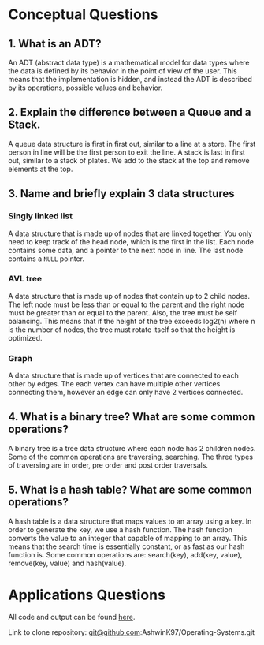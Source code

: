 # Conceptual Questions

## 1. What is an ADT?
An ADT (abstract data type) is a mathematical model for data types where the data is defined by its behavior in the point of view of the user. This means that the implementation is hidden, and instead the ADT is described by its operations, possible values and behavior.

## 2. Explain the difference between a Queue and a Stack.
A queue data structure is first in first out, similar to a line at a store. The first person in line will be the first person to exit the line. A stack is last in first out, similar to a stack of plates. We add to the stack at the top and remove elements at the top.

## 3. Name and briefly explain 3 data structures

### Singly linked list
A data structure that is made up of nodes that are linked together. You only need to keep track of the head node, which is the first in the list. Each node contains some data, and a pointer to the next node in line. The last node contains a `NULL` pointer.

### AVL tree
A data structure that is made up of nodes that contain up to 2 child nodes. The left node must be less than or equal to the parent and the right node must be greater than or equal to the parent. Also, the tree must be self balancing. This means that if the height of the tree exceeds log2(n) where n is the number of nodes, the tree must rotate itself so that the height is optimized.

### Graph
A data structure that is made up of vertices that are connected to each other by edges. The each vertex can have multiple other vertices connecting them, however an edge can only have 2 vertices connected.

## 4. What is a binary tree? What are some common operations?
A binary tree is a tree data structure where each node has 2 children nodes. Some of the common operations are traversing, searching. The three types of traversing are in order, pre order and post order traversals.

## 5. What is a hash table? What are some common operations?
A hash table is a data structure that maps values to an array using a key. In order to generate the key, we use a hash function. The hash function converts the value to an integer that capable of mapping to an array. This means that the search time is essentially constant, or as fast as our hash function is. Some common operations are: search(key), add(key, value), remove(key, value) and hash(value).


# Applications Questions

All code and output can be found [here](https://github.com/AshwinK97/Operating-Systems/tree/master/Tutorials/Tutorial%208).

Link to clone repository: git@github.com:AshwinK97/Operating-Systems.git
